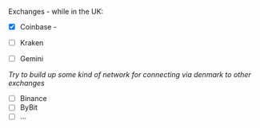 Exchanges - while in the UK: 
- [x] Coinbase - 
- [ ] Kraken
- [ ] Gemini


*Try to build up some kind of network for connecting via denmark to other exchanges*
- [ ] Binance
- [ ] ByBit
- [ ] ...
